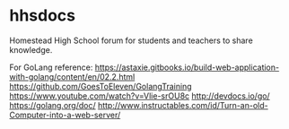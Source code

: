 # hhsdocs
Homestead High School forum for students and teachers to share knowledge.

For GoLang reference:
https://astaxie.gitbooks.io/build-web-application-with-golang/content/en/02.2.html
https://github.com/GoesToEleven/GolangTraining
https://www.youtube.com/watch?v=Vlie-srOU8c
http://devdocs.io/go/
https://golang.org/doc/
http://www.instructables.com/id/Turn-an-old-Computer-into-a-web-server/
